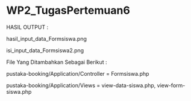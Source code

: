 # WP2_TugasPertemuan6
HASIL OUTPUT :

hasil_input_data_Formsiswa.png

isi_input_data_Formsiswa2.png

File Yang Ditambahkan Sebagai Berikut :

pustaka-booking/Application/Controller = Formsiswa.php

pustaka-booking/Application/Views = view-data-siswa.php, view-form-siswa.php
